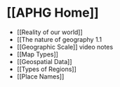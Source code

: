 # [[APHG Home]]

 - [[Reality of our world]]
 - [[The nature of geography 1.1
 - [[Geographic Scale]] video notes
 - [[Map Types]]
 - [[Geospatial Data]]
 - [[Types of Regions]]
 - [[Place Names]]


